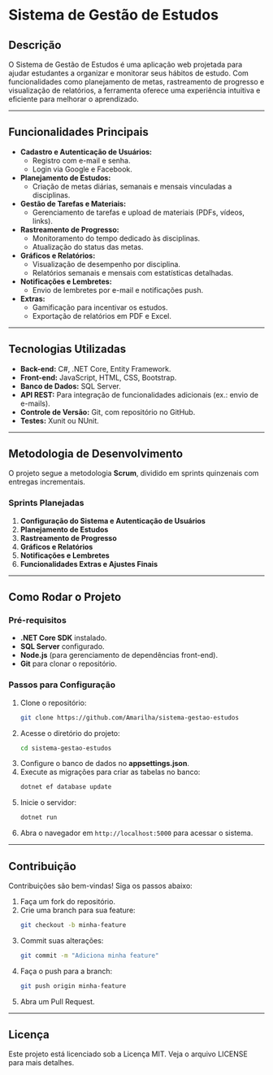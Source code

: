 # Sistema de Gestão de Estudos

## Descrição

O Sistema de Gestão de Estudos é uma aplicação web projetada para ajudar estudantes a organizar e monitorar seus hábitos de estudo. Com funcionalidades como planejamento de metas, rastreamento de progresso e visualização de relatórios, a ferramenta oferece uma experiência intuitiva e eficiente para melhorar o aprendizado.

---

## Funcionalidades Principais

- **Cadastro e Autenticação de Usuários:**
  - Registro com e-mail e senha.
  - Login via Google e Facebook.
- **Planejamento de Estudos:**
  - Criação de metas diárias, semanais e mensais vinculadas a disciplinas.
- **Gestão de Tarefas e Materiais:**
  - Gerenciamento de tarefas e upload de materiais (PDFs, vídeos, links).
- **Rastreamento de Progresso:**
  - Monitoramento do tempo dedicado às disciplinas.
  - Atualização do status das metas.
- **Gráficos e Relatórios:**
  - Visualização de desempenho por disciplina.
  - Relatórios semanais e mensais com estatísticas detalhadas.
- **Notificações e Lembretes:**
  - Envio de lembretes por e-mail e notificações push.
- **Extras:**
  - Gamificação para incentivar os estudos.
  - Exportação de relatórios em PDF e Excel.

---

## Tecnologias Utilizadas

- **Back-end:** C#, .NET Core, Entity Framework.
- **Front-end:** JavaScript, HTML, CSS, Bootstrap.
- **Banco de Dados:** SQL Server.
- **API REST:** Para integração de funcionalidades adicionais (ex.: envio de e-mails).
- **Controle de Versão:** Git, com repositório no GitHub.
- **Testes:** Xunit ou NUnit.

---

## Metodologia de Desenvolvimento

O projeto segue a metodologia **Scrum**, dividido em sprints quinzenais com entregas incrementais.

### Sprints Planejadas

1. **Configuração do Sistema e Autenticação de Usuários**
2. **Planejamento de Estudos**
3. **Rastreamento de Progresso**
4. **Gráficos e Relatórios**
5. **Notificações e Lembretes**
6. **Funcionalidades Extras e Ajustes Finais**

---

## Como Rodar o Projeto

### Pré-requisitos

- **.NET Core SDK** instalado.
- **SQL Server** configurado.
- **Node.js** (para gerenciamento de dependências front-end).
- **Git** para clonar o repositório.

### Passos para Configuração

1. Clone o repositório:
   ```bash
   git clone https://github.com/Amarilha/sistema-gestao-estudos
   ```
2. Acesse o diretório do projeto:
   ```bash
   cd sistema-gestao-estudos
   ```
3. Configure o banco de dados no **appsettings.json**.
4. Execute as migrações para criar as tabelas no banco:
   ```bash
   dotnet ef database update
   ```
5. Inicie o servidor:
   ```bash
   dotnet run
   ```
6. Abra o navegador em `http://localhost:5000` para acessar o sistema.

---

## Contribuição

Contribuições são bem-vindas! Siga os passos abaixo:

1. Faça um fork do repositório.
2. Crie uma branch para sua feature:
   ```bash
   git checkout -b minha-feature
   ```
3. Commit suas alterações:
   ```bash
   git commit -m "Adiciona minha feature"
   ```
4. Faça o push para a branch:
   ```bash
   git push origin minha-feature
   ```
5. Abra um Pull Request.

---

## Licença

Este projeto está licenciado sob a Licença MIT. Veja o arquivo LICENSE para mais detalhes.
